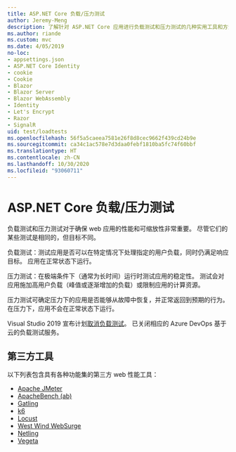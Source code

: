 ```yaml
---
title: ASP.NET Core 负载/压力测试
author: Jeremy-Meng
description: 了解针对 ASP.NET Core 应用进行负载测试和压力测试的几种实用工具和方法。
ms.author: riande
ms.custom: mvc
ms.date: 4/05/2019
no-loc:
- appsettings.json
- ASP.NET Core Identity
- cookie
- Cookie
- Blazor
- Blazor Server
- Blazor WebAssembly
- Identity
- Let's Encrypt
- Razor
- SignalR
uid: test/loadtests
ms.openlocfilehash: 56f5a5caeea7581e26f8d8cec9662f439cd24b9e
ms.sourcegitcommit: ca34c1ac578e7d3daa0febf1810ba5fc74f60bbf
ms.translationtype: HT
ms.contentlocale: zh-CN
ms.lasthandoff: 10/30/2020
ms.locfileid: "93060711"
---
```

# <a name="aspnet-core-loadstress-testing"></a>ASP.NET Core 负载/压力测试

负载测试和压力测试对于确保 web 应用的性能和可缩放性非常重要。 尽管它们的某些测试是相同的，但目标不同。

负载测试：测试应用是否可以在特定情况下处理指定的用户负载，同时仍满足响应目标。 应用在正常状态下运行。

压力测试：在极端条件下（通常为长时间）运行时测试应用的稳定性。 测试会对应用施加高用户负载（峰值或逐渐增加的负载）或限制应用的计算资源。

压力测试可确定压力下的应用是否能够从故障中恢复，并正常返回到预期的行为。 在压力下，应用不会在正常状态下运行。

Visual Studio 2019 宣布计划[取消负载测试](https://devblogs.microsoft.com/devops/cloud-based-load-testing-service-eol/)。 已关闭相应的 Azure DevOps 基于云的负载测试服务。

## <a name="third-party-tools"></a>第三方工具

以下列表包含具有各种功能集的第三方 web 性能工具：

* [Apache JMeter](https://jmeter.apache.org/)
* [ApacheBench (ab)](https://httpd.apache.org/docs/2.4/programs/ab.html)
* [Gatling](https://gatling.io/)
* [k6](https://k6.io)
* [Locust](https://locust.io/)
* [West Wind WebSurge](https://websurge.west-wind.com/)
* [Netling](https://github.com/hallatore/Netling)
* [Vegeta](https://github.com/tsenart/vegeta)
